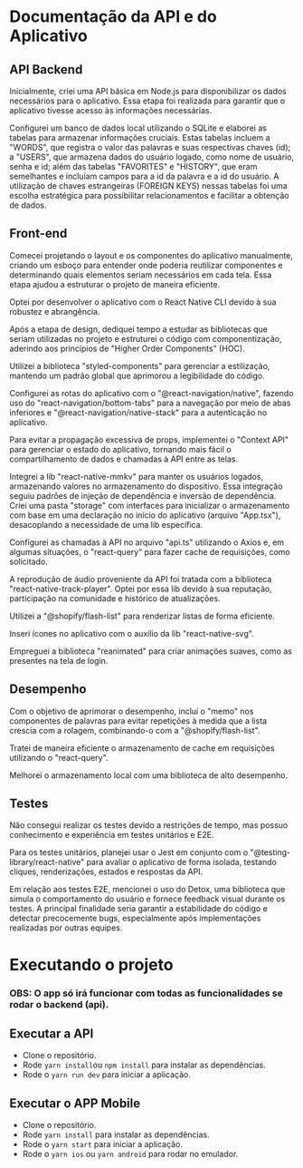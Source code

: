 # Documentação da API e do Aplicativo

## API Backend

Inicialmente, criei uma API básica em Node.js para disponibilizar os dados necessários para o aplicativo. Essa etapa foi realizada para garantir que o aplicativo tivesse acesso às informações necessárias.

Configurei um banco de dados local utilizando o SQLite e elaborei as tabelas para armazenar informações cruciais. Estas tabelas incluem a "WORDS", que registra o valor das palavras e suas respectivas chaves (id); a "USERS", que armazena dados do usuário logado, como nome de usuário, senha e id; além das tabelas "FAVORITES" e "HISTORY", que eram semelhantes e incluíam campos para a id da palavra e a id do usuário. A utilização de chaves estrangeiras (FOREIGN KEYS) nessas tabelas foi uma escolha estratégica para possibilitar relacionamentos e facilitar a obtenção de dados.

## Front-end

Comecei projetando o layout e os componentes do aplicativo manualmente, criando um esboço para entender onde poderia reutilizar componentes e determinando quais elementos seriam necessários em cada tela. Essa etapa ajudou a estruturar o projeto de maneira eficiente.

Optei por desenvolver o aplicativo com o React Native CLI devido à sua robustez e abrangência.

Após a etapa de design, dediquei tempo a estudar as bibliotecas que seriam utilizadas no projeto e estruturei o código com componentização, aderindo aos princípios de "Higher Order Components" (HOC).

Utilizei a biblioteca "styled-components" para gerenciar a estilização, mantendo um padrão global que aprimorou a legibilidade do código.

Configurei as rotas do aplicativo com o "@react-navigation/native", fazendo uso do "react-navigation/bottom-tabs" para a navegação por meio de abas inferiores e "@react-navigation/native-stack" para a autenticação no aplicativo.

Para evitar a propagação excessiva de props, implementei o "Context API" para gerenciar o estado do aplicativo, tornando mais fácil o compartilhamento de dados e chamadas à API entre as telas.

Integrei a lib "react-native-mmkv" para manter os usuários logados, armazenando valores no armazenamento do dispositivo. Essa integração seguiu padrões de injeção de dependência e inversão de dependência. Criei uma pasta "storage" com interfaces para inicializar o armazenamento com base em uma declaração no início do aplicativo (arquivo "App.tsx"), desacoplando a necessidade de uma lib específica.

Configurei as chamadas à API no arquivo "api.ts" utilizando o Axios e, em algumas situações, o "react-query" para fazer cache de requisições, como solicitado.

A reprodução de áudio proveniente da API foi tratada com a biblioteca "react-native-track-player". Optei por essa lib devido à sua reputação, participação na comunidade e histórico de atualizações.

Utilizei a "@shopify/flash-list" para renderizar listas de forma eficiente.

Inseri ícones no aplicativo com o auxílio da lib "react-native-svg".

Empreguei a biblioteca "reanimated" para criar animações suaves, como as presentes na tela de login.

## Desempenho

Com o objetivo de aprimorar o desempenho, incluí o "memo" nos componentes de palavras para evitar repetições à medida que a lista crescia com a rolagem, combinando-o com a "@shopify/flash-list".

Tratei de maneira eficiente o armazenamento de cache em requisições utilizando o "react-query".

Melhorei o armazenamento local com uma biblioteca de alto desempenho.

## Testes

Não consegui realizar os testes devido a restrições de tempo, mas possuo conhecimento e experiência em testes unitários e E2E.

Para os testes unitários, planejei usar o Jest em conjunto com o "@testing-library/react-native" para avaliar o aplicativo de forma isolada, testando cliques, renderizações, estados e respostas da API.

Em relação aos testes E2E, mencionei o uso do Detox, uma biblioteca que simula o comportamento do usuário e fornece feedback visual durante os testes. A principal finalidade seria garantir a estabilidade do código e detectar precocemente bugs, especialmente após implementações realizadas por outras equipes.

# Executando o projeto

### OBS: O app só irá funcionar com todas as funcionalidades se rodar o backend (api).

## Executar a API

- Clone o repositório.
- Rode `yarn install`ou `npm install` para instalar as dependências.
- Rode o `yarn run dev` para iniciar a aplicação.

## Executar o APP Mobile

- Clone o repositório.
- Rode `yarn install` para instalar as dependências.
- Rode o `yarn start` para iniciar a aplicação.
- Rode o `yarn ios` ou `yarn android` para rodar no emulador.
